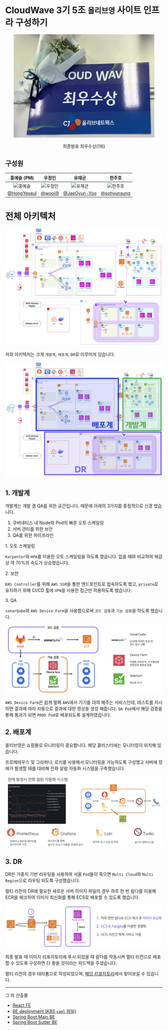 # CloudWave 3기 5조 `올리브영` 사이트 인프라 구성하기

<p align="center">
  <img src="../imgs/reward.jpeg" width="450px" alt="최종발표 최우수상(1위)">
</p>
<p align="center">
  최종발표 최우수상(1위)
</p>

## 구성원

|  홍예슬 (PM)  |  우정인  |  유재균  |  한주호  |
| :-----: | :-----: |  :-----: |  :-----: | 
| <img src="https://avatars.githubusercontent.com/u/50395809?v=4" width=150px alt="홍예슬"> | <img src="https://avatars.githubusercontent.com/u/65027862?v=4" width=150px alt="우정인"> | <img src="https://avatars.githubusercontent.com/u/148213388?v=4" width=150px alt="유재균"> | <img src="https://avatars.githubusercontent.com/u/96062179?v=4" width=150px alt="한주호"> |
|[@HongYeseul](https://github.com/HongYeseul)| [@wooji9](https://github.com/wooji9)| [@JaeGyun-Yoo](https://github.com/JaeGyun-Yoo) | [@sohyunsung](https://github.com/sohyunsung) |

# 전체 아키텍처

![전체 아키텍처](../imgs/전체_아키텍처.png)

저희 아키텍처는 크게 `개발계`, `배포계`, `DR`로 이루어져 있습니다.

![아키텍처 단순화](../imgs/아키텍처_단순화.png)



## 1. 개발계

개발계는 개발 겸 QA를 위한 공간입니다. 때문에 아래의 3가지를 중점적으로 신경 썼습니다.

1. 쿠버네티스 내 Node와 Pod의 빠른 오토 스케일링
2. 서버 관리를 위한 보안
3. QA를 위한 파이프라인

</p>
1. 오토 스케일링

`Karpenter`와 `HPA`를 이용한 오토 스케일링을 하도록 했습니다. 없을 때와 비교하여 체감상 약 70%의 속도가 상승했습니다.

</p>
2. 보안 

`K8S Controller`를 위해 `AWS SSM`을 통한 엔드포인트로 접속하도록 했고, `private`로 유지하기 위해 CI/CD 툴에 `VPN`을 사용한 접근만 허용하도록 했습니다.

</p>
3. QA

`sonarQube`와 `AWS Device Farm`을 사용함으로써 `코드 검증`과 `기능 검증`을 하도록 했습니다.

![QA](../imgs/QA.png)

`AWS Device Farm`은 쉽게 말해 `AWS`에서 기기를 대여 해주는 서비스인데, 테스트를 지시하면 결과에 따라 자동으로 결과에 대한 영상을 생성 해줍니다. `QA Pod`에서 해당 검증을 통해 통과가 되면 `PROD Pod`로 배포되도록 설계하였습니다.



## 2. 배포계

올리브영은 쇼핑몰로 모니터링이 중요합니다. 해당 클러스터에는 모니터링이 위치해 있습니다.

프로메테우스 및 그라파나, 로키를 사용해서 모니터링을 가능하도록 구성했고 서버에 장애가 발생할 때를 대비해 전화 알람 자동화 시스템을 구축했습니다.

</p>

![모니터링](../imgs/모니터링.png)



## 3. DR

DR은 가중치 기반 라우팅을 사용하여 서울 `Pod`들이 죽으면 `Multi Cloud`와 `Multi Region`으로 라우팅 되도록 구성했습니다.

멀티 리전의 DR에 필요한 새로운 서버 이미지 파일의 경우 하루 한 번 람다를 이용해 ECR을 체크하여 이미지 최신화를 통해 ECS로 배포할 수 있도록 했습니다.

![DR 이미지 최신화 방법](../imgs/이미지_최신화.png)

최종 발표 때 이미지 리포지토리에 푸시 되었을 때 람다를 작동시켜 멀티 리전으로 배포 할 수 있도록 구성하면 더 좋을 것이라는 피드백을 주셨습니다.

멀티 리전의 경우 테라폼으로 작성되었으며, [해당 리포지토리](https://github.com/cwave-druwa/terraform)에서 찾아보실 수 있습니다.



---

그 외 산출물

- [React FE](https://github.com/cwave-druwa/oliveyoung-fe)
- [BE deployment (K8S `yaml` 파일)](https://github.com/cwave-druwa/olive-young-server-deployment)
- [Spring Boot Main BE](https://github.com/cwave-druwa/olive-young-BE-main)
- [Spring Boot Sutter BE](https://github.com/cwave-druwa/olive-young-BE-shutter)
